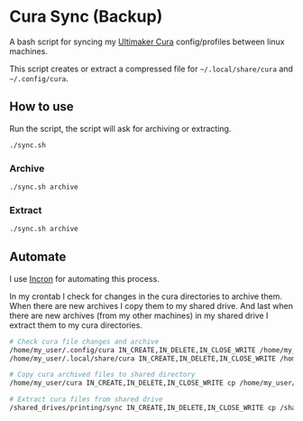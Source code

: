 # Cura Sync (Backup)

A bash script for syncing my [Ultimaker Cura](https://ultimaker.com/en/software/ultimaker-cura) config/profiles between linux machines.

This script creates or extract a compressed file for `~/.local/share/cura` and `~/.config/cura`.


## How to use

Run the script, the script will ask for archiving or extracting.
```bash
./sync.sh
```


### Archive

```bash
./sync.sh archive
```


### Extract

```bash
./sync.sh archive
```


## Automate

I use [Incron](https://wiki.archlinux.org/title/Incron) for automating this process.

In my crontab I check for changes in the cura directories to archive them.
When there are new archives I copy them to my shared drive.
And last when there are new archives (from my other machines) in my shared drive I extract them to my cura directories.
```bash
# Check cura file changes and archive
/home/my_user/.config/cura IN_CREATE,IN_DELETE,IN_CLOSE_WRITE /home/my_user/cura/sync.sh archive
/home/my_user/.local/share/cura IN_CREATE,IN_DELETE,IN_CLOSE_WRITE /home/my_user/cura/sync.sh archive

# Copy cura archived files to shared directory
/home/my_user/cura IN_CREATE,IN_DELETE,IN_CLOSE_WRITE cp /home/my_user/cura/config.7z /home/my_user/cura/share.7z /shared_drives/printing/sync/

# Extract cura files from shared drive
/shared_drives/printing/sync IN_CREATE,IN_DELETE,IN_CLOSE_WRITE cp /shared_drives/printing/sync/config.7z /shared_drives/printing/sync/share.7z /home/my_user/cura/ && /home/my_user/cura/sync.sh extract
```
